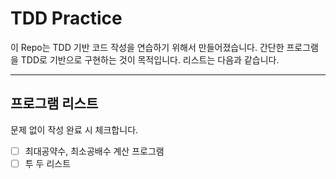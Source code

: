 # TDD Practice

이 Repo는 TDD 기반 코드 작성을 연습하기 위해서 만들어졌습니다.
간단한 프로그램을 TDD로 기반으로 구현하는 것이 목적입니다.
리스트는 다음과 같습니다.

---
## **프로그램 리스트**
문제 없이 작성 완료 시 체크합니다.
- [ ] 최대공약수, 최소공배수 계산 프로그램
- [ ] 투 두 리스트